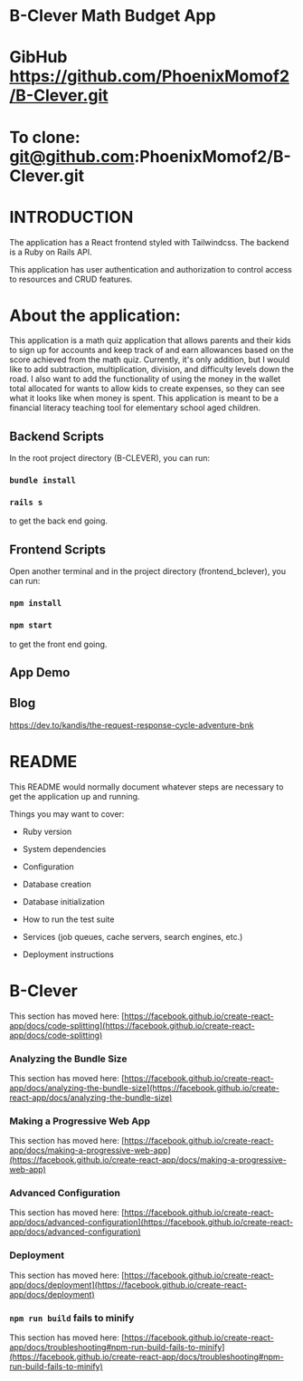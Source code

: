 # B-Clever Math Budget App

# GibHub https://github.com/PhoenixMomof2/B-Clever.git
# To clone: git@github.com:PhoenixMomof2/B-Clever.git

# INTRODUCTION
The application has a React frontend styled with Tailwindcss.
The backend is a Ruby on Rails API.

This application has user authentication and authorization to control access to resources and CRUD features.

# About the application: 
This application is a math quiz application that allows parents and their kids to sign up for accounts and keep track of and earn allowances based on the score achieved from the math quiz.  Currently, it's only addition, but I would like to add subtraction, multiplication, division, and difficulty levels down the road.  I also want to add the functionality of using the money in the wallet total allocated for wants to allow kids to create expenses, so they can see what it looks like when money is spent.  This application is meant to be a financial literacy teaching tool for elementary school aged children.

## Backend Scripts
In the root project directory (B-CLEVER), you can run:
### `bundle install` 
### `rails s` 
to get the back end going.

## Frontend Scripts
Open another terminal and in the project directory (frontend_bclever), you can run:
### `npm install`
### `npm start` 
to get the front end going.

## App Demo


## Blog
https://dev.to/kandis/the-request-response-cycle-adventure-bnk

# README

This README would normally document whatever steps are necessary to get the
application up and running.

Things you may want to cover:

* Ruby version

* System dependencies

* Configuration

* Database creation

* Database initialization

* How to run the test suite

* Services (job queues, cache servers, search engines, etc.)

* Deployment instructions

# B-Clever

This section has moved here: [https://facebook.github.io/create-react-app/docs/code-splitting](https://facebook.github.io/create-react-app/docs/code-splitting)

### Analyzing the Bundle Size

This section has moved here: [https://facebook.github.io/create-react-app/docs/analyzing-the-bundle-size](https://facebook.github.io/create-react-app/docs/analyzing-the-bundle-size)

### Making a Progressive Web App

This section has moved here: [https://facebook.github.io/create-react-app/docs/making-a-progressive-web-app](https://facebook.github.io/create-react-app/docs/making-a-progressive-web-app)

### Advanced Configuration

This section has moved here: [https://facebook.github.io/create-react-app/docs/advanced-configuration](https://facebook.github.io/create-react-app/docs/advanced-configuration)

### Deployment

This section has moved here: [https://facebook.github.io/create-react-app/docs/deployment](https://facebook.github.io/create-react-app/docs/deployment)

### `npm run build` fails to minify

This section has moved here: [https://facebook.github.io/create-react-app/docs/troubleshooting#npm-run-build-fails-to-minify](https://facebook.github.io/create-react-app/docs/troubleshooting#npm-run-build-fails-to-minify)
